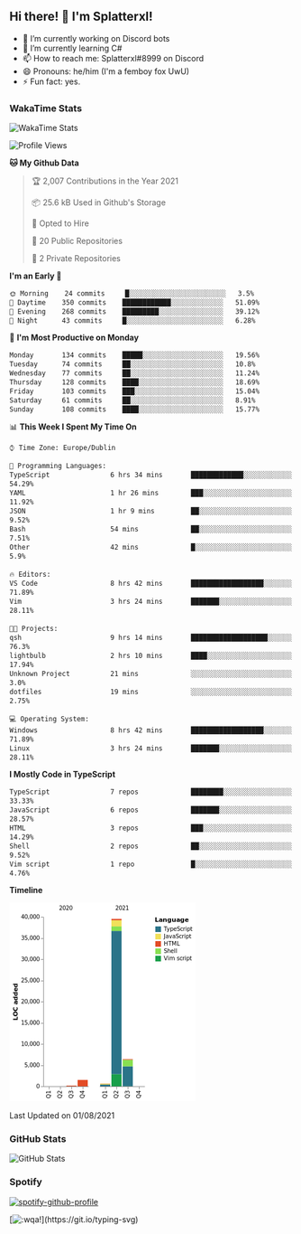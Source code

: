 ## Hi there! 👋 I'm Splatterxl!

- 🔭 I’m currently working on Discord bots
- 🌱 I’m currently learning C#
- 📫 How to reach me: Splatterxl#8999 on Discord
- 😄 Pronouns: he/him (I'm a femboy fox UwU)
- ⚡ Fun fact: yes.

### WakaTime Stats
![WakaTime Stats](https://wakatime.com/share/@Splatterxl/3171b454-6d7f-4cf9-91d7-768613f3b8c2.svg)
<!--START_SECTION:waka-->
![Profile Views](http://img.shields.io/badge/Profile%20Views-0-blue)

**🐱 My Github Data** 

> 🏆 2,007 Contributions in the Year 2021
 > 
> 📦 25.6 kB Used in Github's Storage 
 > 
> 💼 Opted to Hire
 > 
> 📜 20 Public Repositories 
 > 
> 🔑 2 Private Repositories  
 > 
**I'm an Early 🐤** 

```text
🌞 Morning    24 commits     █░░░░░░░░░░░░░░░░░░░░░░░░   3.5% 
🌆 Daytime    350 commits    ████████████░░░░░░░░░░░░░   51.09% 
🌃 Evening    268 commits    █████████░░░░░░░░░░░░░░░░   39.12% 
🌙 Night      43 commits     █░░░░░░░░░░░░░░░░░░░░░░░░   6.28%

```
📅 **I'm Most Productive on Monday** 

```text
Monday       134 commits    █████░░░░░░░░░░░░░░░░░░░░   19.56% 
Tuesday      74 commits     ██░░░░░░░░░░░░░░░░░░░░░░░   10.8% 
Wednesday    77 commits     ██░░░░░░░░░░░░░░░░░░░░░░░   11.24% 
Thursday     128 commits    ████░░░░░░░░░░░░░░░░░░░░░   18.69% 
Friday       103 commits    ███░░░░░░░░░░░░░░░░░░░░░░   15.04% 
Saturday     61 commits     ██░░░░░░░░░░░░░░░░░░░░░░░   8.91% 
Sunday       108 commits    ████░░░░░░░░░░░░░░░░░░░░░   15.77%

```


📊 **This Week I Spent My Time On** 

```text
⌚︎ Time Zone: Europe/Dublin

💬 Programming Languages: 
TypeScript               6 hrs 34 mins       █████████████░░░░░░░░░░░░   54.29% 
YAML                     1 hr 26 mins        ███░░░░░░░░░░░░░░░░░░░░░░   11.92% 
JSON                     1 hr 9 mins         ██░░░░░░░░░░░░░░░░░░░░░░░   9.52% 
Bash                     54 mins             ██░░░░░░░░░░░░░░░░░░░░░░░   7.51% 
Other                    42 mins             █░░░░░░░░░░░░░░░░░░░░░░░░   5.9%

🔥 Editors: 
VS Code                  8 hrs 42 mins       ██████████████████░░░░░░░   71.89% 
Vim                      3 hrs 24 mins       ███████░░░░░░░░░░░░░░░░░░   28.11%

🐱‍💻 Projects: 
qsh                      9 hrs 14 mins       ███████████████████░░░░░░   76.3% 
lightbulb                2 hrs 10 mins       ████░░░░░░░░░░░░░░░░░░░░░   17.94% 
Unknown Project          21 mins             ░░░░░░░░░░░░░░░░░░░░░░░░░   3.0% 
dotfiles                 19 mins             ░░░░░░░░░░░░░░░░░░░░░░░░░   2.75%

💻 Operating System: 
Windows                  8 hrs 42 mins       ██████████████████░░░░░░░   71.89% 
Linux                    3 hrs 24 mins       ███████░░░░░░░░░░░░░░░░░░   28.11%

```

**I Mostly Code in TypeScript** 

```text
TypeScript               7 repos             ████████░░░░░░░░░░░░░░░░░   33.33% 
JavaScript               6 repos             ███████░░░░░░░░░░░░░░░░░░   28.57% 
HTML                     3 repos             ███░░░░░░░░░░░░░░░░░░░░░░   14.29% 
Shell                    2 repos             ██░░░░░░░░░░░░░░░░░░░░░░░   9.52% 
Vim script               1 repo              █░░░░░░░░░░░░░░░░░░░░░░░░   4.76%

```


**Timeline**

![Chart not found](https://raw.githubusercontent.com/nearlySplat/nearlySplat/master/charts/bar_graph.png) 


 Last Updated on 01/08/2021
<!--END_SECTION:waka-->


### GitHub Stats
![GitHub Stats](https://github-readme-stats.vercel.app/api?username=nearlySplat&count_private=true&show_icons=true&theme=dark)

### Spotify
[![spotify-github-profile](https://spotify-github-profile.vercel.app/api/view?uid=4bpfhqbsq53u8bm0qckym0pb0&cover_image=true&theme=default)](https://spotify-github-profile.vercel.app/api/view?uid=4bpfhqbsq53u8bm0qckym0pb0&redirect=true)

[![:wqa!](https://readme-typing-svg.herokuapp.com?font=Fira+Code&color=aaaaaa&center=false&vCenter=false&lines=%3Awqa!)](https://git.io/typing-svg)
